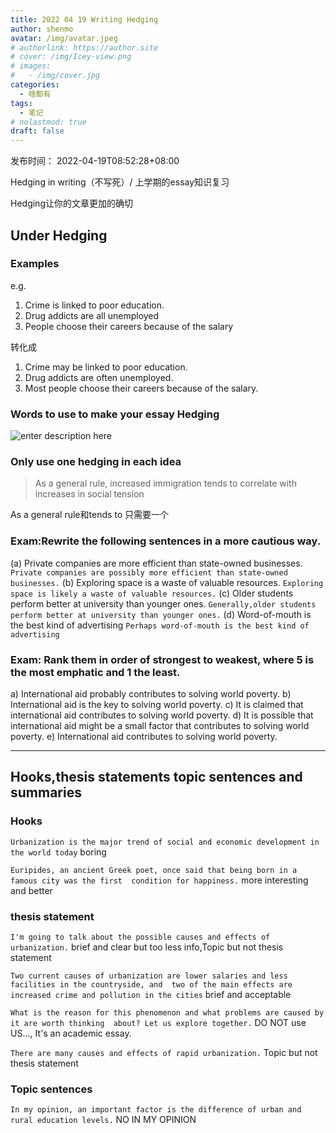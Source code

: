 ```yaml
---
title: 2022 04 19 Writing Hedging
author: shenmo
avatar: /img/avatar.jpeg
# authorlink: https://author.site
# cover: /img/Icey-view.png
# images:
#   - /img/cover.jpg
categories:
  - 啥都有
tags:
  - 笔记
# nolastmod: true
draft: false
---
```

发布时间： 2022-04-19T08:52:28+08:00

Hedging in writing（不写死）/ 上学期的essay知识复习

<!--more-->


Hedging让你的文章更加的确切

## Under Hedging
### Examples
e.g.
1. Crime is linked to poor education.
2. Drug addicts are all unemployed
3. People choose their careers because of the salary

转化成
1. Crime may be linked to poor education.
2. Drug addicts are often unemployed.
3. Most people choose their careers because of the salary.

### Words to use to make your essay Hedging 

![enter description here](https://xiaoshujiang-shenmo.oss-accelerate.aliyuncs.com/小书匠/1650330262419.png)
### Only use one hedging in each idea

> As a general rule, increased immigration tends to correlate with increases in 
social tension

As a general rule和tends to 只需要一个

### Exam:Rewrite the following sentences in a more cautious way.
(a) Private companies are more efficient than state-owned businesses.
`Private companies are possibly more efficient than state-owned businesses.`
(b) Exploring space is a waste of valuable resources.
`Exploring space is likely a waste of valuable resources.`
(c) Older students perform better at university than younger ones.
`Generally,older students perform better at university than younger ones.`
(d) Word-of-mouth is the best kind of advertising
`Perhaps word-of-mouth is the best kind of advertising`

### Exam: Rank them in order of  strongest to weakest, where 5 is the most emphatic and 1 the least.
a) International aid probably contributes to solving world poverty.
b) International aid is the key to solving world poverty.
c) It is claimed that international aid contributes to solving world poverty.
d) It is possible that international aid might be a small factor that contributes to 
solving world poverty.
e) International aid contributes to solving world poverty.

----
## Hooks,thesis statements topic sentences and summaries

### Hooks
`Urbanization is the major trend of social and economic development in the world today`  boring

`Euripides, an ancient Greek poet, once said that being born in a famous city was the first 
condition for happiness.` more interesting and better

### thesis statement
`I'm going to talk about the possible causes and effects of urbanization.` brief and clear but too less info,Topic but not thesis statement

`Two current causes of urbanization are lower salaries and less facilities in the countryside, and 
two of the main effects are increased crime and pollution in the cities` brief and acceptable

`What is the reason for this phenomenon and what problems are caused by it are worth thinking 
about? Let us explore together.` DO NOT use US..., It's an academic essay. 

`There are many causes and effects of rapid urbanization.` Topic but not thesis statement


### Topic sentences

`In my opinion, an important factor is the difference of urban and rural education levels.` NO IN MY OPINION

